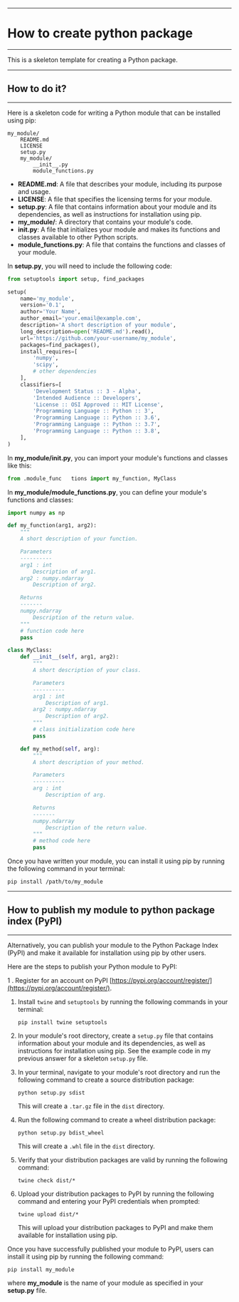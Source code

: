 ________________
# How to create python package
_________________

This is a skeleton template for creating a Python package.

_______
## How to do it?
_______

Here is a skeleton code for writing a Python module that can be installed using pip:

```
my_module/
    README.md
    LICENSE
    setup.py
    my_module/
        __init__.py
        module_functions.py
```

- **README.md**: A file that describes your module, including its purpose and usage.
- **LICENSE**: A file that specifies the licensing terms for your module.
- **setup.py**: A file that contains information about your module and its dependencies, as well as instructions for installation using pip.
- **my_module/**: A directory that contains your module's code.
- **__init__.py**: A file that initializes your module and makes its functions and classes available to other Python scripts.
- **module_functions.py**: A file that contains the functions and classes of your module.

In **setup.py**, you will need to include the following code:

```python
from setuptools import setup, find_packages

setup(
    name='my_module',
    version='0.1',
    author='Your Name',
    author_email='your.email@example.com',
    description='A short description of your module',
    long_description=open('README.md').read(),
    url='https://github.com/your-username/my_module',
    packages=find_packages(),
    install_requires=[
        'numpy',
        'scipy',
        # other dependencies
    ],
    classifiers=[
        'Development Status :: 3 - Alpha',
        'Intended Audience :: Developers',
        'License :: OSI Approved :: MIT License',
        'Programming Language :: Python :: 3',
        'Programming Language :: Python :: 3.6',
        'Programming Language :: Python :: 3.7',
        'Programming Language :: Python :: 3.8',
    ],
)
```

In **my_module/__init__.py**, you can import your module's functions and classes like this:

```python
from .module_func   tions import my_function, MyClass
```

In **my_module/module_functions.py**, you can define your module's functions and classes:

```python
import numpy as np

def my_function(arg1, arg2):
    """
    A short description of your function.

    Parameters
    ----------
    arg1 : int
        Description of arg1.
    arg2 : numpy.ndarray
        Description of arg2.

    Returns
    -------
    numpy.ndarray
        Description of the return value.
    """
    # function code here
    pass

class MyClass:
    def __init__(self, arg1, arg2):
        """
        A short description of your class.

        Parameters
        ----------
        arg1 : int
            Description of arg1.
        arg2 : numpy.ndarray
            Description of arg2.
        """
        # class initialization code here
        pass

    def my_method(self, arg):
        """
        A short description of your method.

        Parameters
        ----------
        arg : int
            Description of arg.

        Returns
        -------
        numpy.ndarray
            Description of the return value.
        """
        # method code here
        pass
```

Once you have written your module, you can install it using pip by running the following command in your terminal:

```
pip install /path/to/my_module
```

_________
## How to publish my module to python package index (PyPI) 
_________

Alternatively, you can publish your module to the Python Package Index (PyPI) and make it available for installation using pip by other users.

Here are the steps to publish your Python module to PyPI:

1 . Register for an account on PyPI [https://pypi.org/account/register/](https://pypi.org/account/register/).

1. Install `twine` and `setuptools` by running the following commands in your terminal:
    ```
    pip install twine setuptools
    ```

2. In your module's root directory, create a `setup.py` file that contains information about your module and its dependencies, as well as instructions for installation using pip. See the example code in my previous answer for a skeleton `setup.py` file.

3. In your terminal, navigate to your module's root directory and run the following command to create a source distribution package:
    ``` 
    python setup.py sdist
    ```
    This will create a `.tar.gz` file in the `dist` directory.

4. Run the following command to create a wheel distribution package:
    ```
    python setup.py bdist_wheel
    ```
    This will create a `.whl` file in the `dist` directory.

5. Verify that your distribution packages are valid by running the following command:
    ```
    twine check dist/*
    ```

6. Upload your distribution packages to PyPI by running the following command and entering your PyPI credentials when prompted:
    ```
    twine upload dist/*
    ```
    
    This will upload your distribution packages to PyPI and make them available for installation using pip.


Once you have successfully published your module to PyPI, users can install it using pip by running the following command:

```
pip install my_module
```

where **my_module** is the name of your module as specified in your **setup.py** file.

